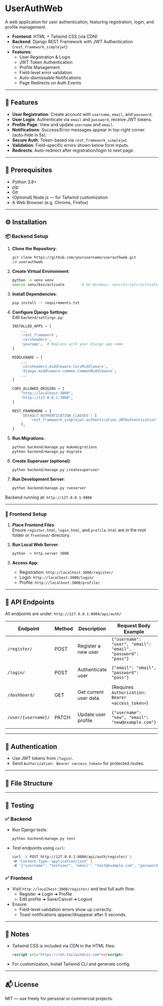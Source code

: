 # UserAuthWeb

A web application for user authentication, featuring registration, login, and profile management.

- **Frontend**: HTML + Tailwind CSS (via CDN)  
- **Backend**: Django REST Framework with JWT Authentication (`rest_framework_simplejwt`)  
- **Features**:
  - User Registration & Login
  - JWT Token Authentication
  - Profile Management
  - Field-level error validation
  - Auto-dismissable Notifications
  - Page Redirects on Auth Events

---

## 🚀 Features

- **User Registration**: Create account with `username`, `email`, and `password`.
- **User Login**: Authenticate via `email` and `password`, receive JWT tokens.
- **Profile Page**: View and update `username` and `email`.
- **Notifications**: Success/Error messages appear in top-right corner (auto-hide in 5s).
- **Secure Auth**: Token-based via `rest_framework_simplejwt`.
- **Validation**: Field-specific errors shown below form inputs.
- **Redirects**: Auto-redirect after registration/login to next page.

---

## 🔧 Prerequisites

- Python 3.8+
- pip
- Git
- (Optional) Node.js — for Tailwind customization
- A Web Browser (e.g. Chrome, Firefox)

---

## ⚙️ Installation

### 📦 Backend Setup

1. **Clone the Repository**:
    ```bash
    git clone https://github.com/yourusername/userauthweb.git
    cd userauthweb
    ```

2. **Create Virtual Environment**:
    ```bash
    python -m venv venv
    source venv/bin/activate        # On Windows: venv\Scripts\activate
    ```

3. **Install Dependencies**:
    ```bash
    pip install -r requirements.txt
    ```

4. **Configure Django Settings**:  
   Edit `backend/settings.py`:

    ```python
    INSTALLED_APPS = [
        ...
        'rest_framework',
        'corsheaders',
        'yourapp',  # Replace with your Django app name
    ]

    MIDDLEWARE = [
        ...
        'corsheaders.middleware.CorsMiddleware',
        'django.middleware.common.CommonMiddleware',
        ...
    ]

    CORS_ALLOWED_ORIGINS = [
        "http://localhost:3000",
        "http://127.0.0.1:3000",
    ]

    REST_FRAMEWORK = {
        'DEFAULT_AUTHENTICATION_CLASSES': [
            'rest_framework_simplejwt.authentication.JWTAuthentication',
        ],
    }
    ```

5. **Run Migrations**:
    ```bash
    python backend/manage.py makemigrations
    python backend/manage.py migrate
    ```

6. **Create Superuser (optional)**:
    ```bash
    python backend/manage.py createsuperuser
    ```

7. **Run Development Server**:
    ```bash
    python backend/manage.py runserver
    ```

Backend running at: `http://127.0.0.1:8000`

---

### 🎨 Frontend Setup

1. **Place Frontend Files**:  
   Ensure `register.html`, `login.html`, and `profile.html` are in the root folder or `frontend/` directory.

2. **Run Local Web Server**:
    ```bash
    python -m http.server 3000
    ```

3. **Access App**:
    - Registration: `http://localhost:3000/register/`
    - Login: `http://localhost:3000/login/`
    - Profile: `http://localhost:3000/profile/`

---

## 📄 API Endpoints

All endpoints are under: `http://127.0.0.1:8000/api/auth/`

| Endpoint            | Method | Description             | Request Body Example                                     | Response Example                             |
|---------------------|--------|-------------------------|----------------------------------------------------------|----------------------------------------------|
| `/register/`        | POST   | Register a new user     | `{"username": "user", "email": "email", "password": "pass"}` | `{"detail": "Registration successful"}`     |
| `/login/`           | POST   | Authenticate user       | `{"email": "email", "password": "pass"}`                    | `{"access": "...", "refresh": "..."}`        |
| `/dashboard/`       | GET    | Get current user data   | (Requires `Authorization: Bearer <access_token>`)          | `{"username": "...", "email": "..."}`        |
| `/user/{username}/` | PATCH  | Update user profile     | `{"username": "new", "email": "new@example.com"}`          | `{"username": "...", "email": "..."}`        |

---

## 🔐 Authentication

- Use JWT tokens from `/login/`.
- Send `Authorization: Bearer <access_token>` for protected routes.

---

## 📁 File Structure


---

## 🧪 Testing

### ✅ Backend

- Run Django tests:
    ```bash
    python backend/manage.py test
    ```

- Test endpoints using `curl`:
    ```bash
    curl -X POST http://127.0.0.1:8000/api/auth/register/ \
    -H "Content-Type: application/json" \
    -d '{"username": "testuser", "email": "test@example.com", "password": "password123"}'
    ```

### ✅ Frontend

- Visit `http://localhost:3000/register/` and test full auth flow:
  - Register ➜ Login ➜ Profile
  - Edit profile ➜ Save/Cancel ➜ Logout
- Ensure:
  - Field-level validation errors show up correctly.
  - Toast notifications appear/disappear after 5 seconds.

---

## 📌 Notes

- Tailwind CSS is included via CDN in the HTML files:
    ```html
    <script src="https://cdn.tailwindcss.com"></script>
    ```
- For customization, install Tailwind CLI and generate config.

---

## 📬 License

MIT — use freely for personal or commercial projects.
